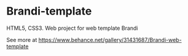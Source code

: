 # Brandi-template
HTML5, CSS3.
Web project for web template Brandi

See more at https://www.behance.net/gallery/31431687/Brandi-web-template
